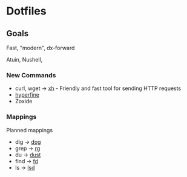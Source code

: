 # Dotfiles

## Goals

Fast, "modern", dx-forward

Atuin, Nushell,

### New Commands

* curl, wget → [xh](https://github.com/ducaale/xh) - Friendly and fast tool for sending HTTP requests
* [hyperfine](https://github.com/sharkdp/hyperfine)
* Zoxide

### Mappings

Planned mappings

* dig → [dog](https://github.com/ogham/dog)
* grep → [rg](https://github.com/BurntSushi/ripgrep)
* du → [dust](https://github.com/bootandy/dust)
* find → [fd](https://github.com/sharkdp/fd)
* ls → [lsd](https://github.com/lsd-rs/lsd)
